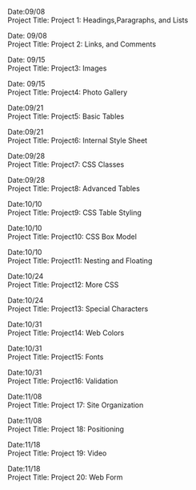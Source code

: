 
Date:09/08</br>
Project Title: Project 1: Headings,Paragraphs, and Lists</br>

Date: 09/08</br>
Project Title: Project 2: Links, and Comments</br>

Date: 09/15</br>
Project Title: Project3: Images</br>

Date: 09/15</br>
Project Title: Project4: Photo Gallery</br>

Date:09/21<br/>
Project Title: Project5: Basic Tables<br/>

Date:09/21<br/>
Project Title: Project6: Internal Style Sheet<br/>

Date:09/28<br/>
Project Title: Project7: CSS Classes <br/>

Date:09/28<br/>
Project Title: Project8: Advanced Tables <br/>

Date:10/10<br/>
Project Title: Project9: CSS Table Styling<br/>

Date:10/10<br/>
Project Title: Project10: CSS Box Model<br/>

Date:10/10<br/>
Project Title: Project11: Nesting and Floating<br/>

Date:10/24<br/>
Project Title: Project12: More CSS

Date:10/24<br/>
Project Title: Project13: Special Characters

Date:10/31<br/>
Project Title: Project14: Web Colors

Date:10/31<br/>
Project Title: Project15: Fonts

Date:10/31<br/>
Project Title: Project16: Validation

Date:11/08<br/>
Project Title: Project 17: Site Organization

Date:11/08<br/>
Project Title: Project 18: Positioning

Date:11/18<br/>
Project Title: Project 19: Video

Date:11/18<br/>
Project Title: Project 20: Web Form
